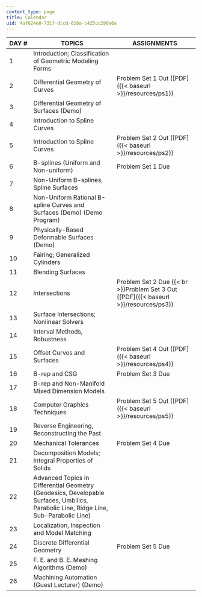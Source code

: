 ```yaml
---
content_type: page
title: Calendar
uid: 4af624e0-731f-dccd-010a-c425cc296e6a
---
```


| DAY # | TOPICS | ASSIGNMENTS |
| --- | --- | --- |
| 1 | Introduction; Classification of Geometric Modeling Forms | &nbsp; |
| 2 | Differential Geometry of Curves | Problem Set 1 Out ([PDF]({{< baseurl >}}/resources/ps1)) |
| 3 | Differential Geometry of Surfaces (Demo) | &nbsp; |
| 4 | Introduction to Spline Curves | &nbsp; |
| 5 | Introduction to Spline Curves | Problem Set 2 Out ([PDF]({{< baseurl >}}/resources/ps2)) |
| 6 | B-splines (Uniform and Non-uniform) | Problem Set 1 Due |
| 7 | Non-Uniform B-splines, Spline Surfaces | &nbsp; |
| 8 | Non-Uniform Rational B-spline Curves and Surfaces (Demo) (Demo Program) | &nbsp; |
| 9 | Physically-Based Deformable Surfaces (Demo) | &nbsp; |
| 10 | Fairing; Generalized Cylinders | &nbsp; |
| 11 | Blending Surfaces | &nbsp; |
| 12 | Intersections | Problem Set 2 Due  {{< br >}}Problem Set 3 Out ([PDF]({{< baseurl >}}/resources/ps3)) |
| 13 | Surface Intersections; Nonlinear Solvers | &nbsp; |
| 14 | Interval Methods, Robustness | &nbsp; |
| 15 | Offset Curves and Surfaces | Problem Set 4 Out ([PDF]({{< baseurl >}}/resources/ps4)) |
| 16 | B-rep and CSG | Problem Set 3 Due |
| 17 | B-rep and Non-Manifold Mixed Dimension Models | &nbsp; |
| 18 | Computer Graphics Techniques | Problem Set 5 Out ([PDF]({{< baseurl >}}/resources/ps5)) |
| 19 | Reverse Engineering, Reconstructing the Past | &nbsp; |
| 20 | Mechanical Tolerances | Problem Set 4 Due |
| 21 | Decomposition Models; Integral Properties of Solids | &nbsp; |
| 22 | Advanced Topics in Differential Geometry (Geodesics, Developable Surfaces, Umbilics, Parabolic Line, Ridge Line, Sub-Parabolic Line) | &nbsp; |
| 23 | Localization, Inspection and Model Matching | &nbsp; |
| 24 | Discrete Differential Geometry | Problem Set 5 Due |
| 25 | F. E. and B. E. Meshing Algorithms (Demo) | &nbsp; |
| 26 | Machining Automation (Guest Lecturer) (Demo) |